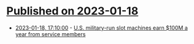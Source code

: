 # [Published on 2023-01-18](index.md)

* [2023-01-18, 17:10:00](https://news.ycombinator.com/item?id=34429502) - [U.S. military-run slot machines earn $100M a year from service members](https://www.npr.org/2022/07/31/1110882487/dod-slot-machines-overseas-bases)
